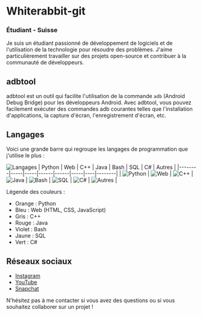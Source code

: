 # Whiterabbit-git

### Étudiant - Suisse

Je suis un étudiant passionné de développement de logiciels et de l'utilisation de la technologie pour résoudre des problèmes. J'aime particulièrement travailler sur des projets open-source et contribuer à la communauté de développeurs.

## adbtool

adbtool est un outil qui facilite l'utilisation de la commande `adb` (Android Debug Bridge) pour les développeurs Android. Avec adbtool, vous pouvez facilement exécuter des commandes adb courantes telles que l'installation d'applications, la capture d'écran, l'enregistrement d'écran, etc.

## Langages

Voici une grande barre qui regroupe les langages de programmation que j'utilise le plus :

![Langages](https://progress-bar.dev/?title=&width=600&color=black,orange,blue,grey,red,purple,yellow,green)
| Python | Web | C++ | Java | Bash | SQL | C# | Autres |
|--------|-----|-----|------|------|-----|----|--------|
| ![Python](https://progress-bar.dev/80?title=&width=80&color=orange) | ![Web](https://progress-bar.dev/60?title=&width=80&color=blue) | ![C++](https://progress-bar.dev/10?title=&width=80&color=grey) | ![Java](https://progress-bar.dev/5?title=&width=80&color=red) | ![Bash](https://progress-bar.dev/2?title=&width=80&color=purple) | ![SQL](https://progress-bar.dev/2?title=&width=80&color=yellow) | ![C#](https://progress-bar.dev/1?title=&width=80&color=green) | ![Autres](https://progress-bar.dev/0?title=&width=80&color=black) |

Légende des couleurs :
* Orange : Python
* Bleu : Web (HTML, CSS, JavaScript)
* Gris : C++
* Rouge : Java
* Violet : Bash
* Jaune : SQL
* Vert : C#

## Réseaux sociaux

* [Instagram](https://www.instagram.com/whiterabbit-git/)
* [YouTube](https://www.youtube.com/channel/UCxjqh1xH-Wn7ZDMzXoWdumw)
* [Snapchat](https://www.snapchat.com/add/whiterabbit-git)

N'hésitez pas à me contacter si vous avez des questions ou si vous souhaitez collaborer sur un projet !
